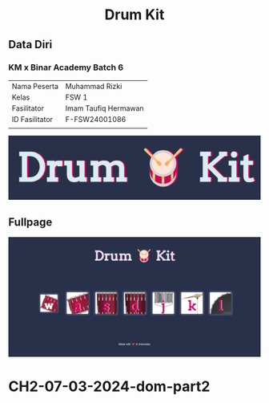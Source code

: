 ﻿<h1 align="center">
  Drum Kit
</h1>

## Data Diri

### KM x Binar Academy Batch 6

|                |                      |
| -------------- | -------------------- |
| Nama Peserta   | Muhammad Rizki       |
| Kelas          | FSW 1                |
| Fasilitator    | Imam Taufiq Hermawan |
| ID Fasilitator | F-FSW24001086        |
|                |                      |

![Logo](./images/Logo.png)

## Fullpage

![Full](./images/Fullpage.png)

# CH2-07-03-2024-dom-part2
